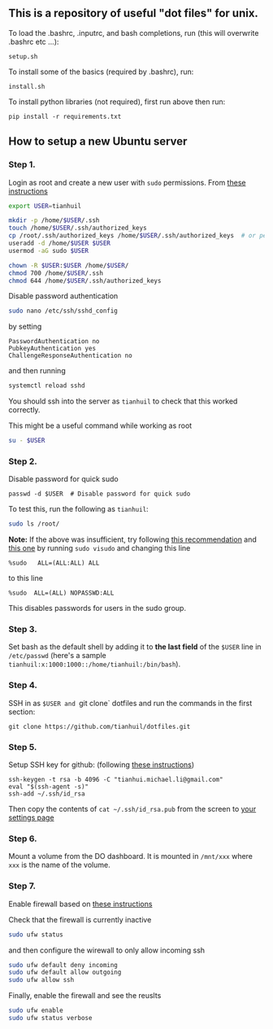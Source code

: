 ## This is a repository of useful "dot files" for unix.

To load the .bashrc, .inputrc, and bash completions, run (this will overwrite .bashrc etc ...):

`setup.sh`

To install some of the basics (required by .bashrc), run:

`install.sh`

To install python libraries (not required), first run above then run:

`pip install -r requirements.txt`

## How to setup a new Ubuntu server

### Step 1.

Login as root and create a new user with `sudo` permissions. From [these instructions](https://www.digitalocean.com/community/tutorials/initial-server-setup-with-ubuntu-16-04)

```bash
export USER=tianhuil

mkdir -p /home/$USER/.ssh
touch /home/$USER/.ssh/authorized_keys
cp /root/.ssh/authorized_keys /home/$USER/.ssh/authorized_keys  # or perhaps copy from root
useradd -d /home/$USER $USER
usermod -aG sudo $USER

chown -R $USER:$USER /home/$USER/
chmod 700 /home/$USER/.ssh
chmod 644 /home/$USER/.ssh/authorized_keys
```

Disable password authentication

```bash
sudo nano /etc/ssh/sshd_config
```

by setting

```
PasswordAuthentication no
PubkeyAuthentication yes
ChallengeResponseAuthentication no
```

and then running

```bash
systemctl reload sshd
```

You should ssh into the server as `tianhuil` to check that this worked correctly.

This might be a useful command while working as root

```bash
su - $USER
```

### Step 2.

Disable password for quick sudo

```
passwd -d $USER  # Disable password for quick sudo
```

To test this, run the following as `tianhuil`:

```bash
sudo ls /root/
```

**Note:** If the above was insufficient, try following [this recommendation](https://askubuntu.com/questions/930944/how-to-disable-all-permissions-and-sudo-password-requirements) and [this one](https://askubuntu.com/questions/675379/how-to-disable-the-password-prompts) by running `sudo visudo` and changing this line

```
%sudo   ALL=(ALL:ALL) ALL
```

to this line

```
%sudo  ALL=(ALL) NOPASSWD:ALL
```

This disables passwords for users in the sudo group.

### Step 3.

Set bash as the default shell by adding it to **the last field** of the `$USER` line in `/etc/passwd`
(here's a sample `tianhuil:x:1000:1000::/home/tianhuil:/bin/bash`).

### Step 4.

SSH in as `$USER and `git clone` dotfiles and run the commands in the first section:

```
git clone https://github.com/tianhuil/dotfiles.git
```

### Step 5.

Setup SSH key for github: (following [these instructions](https://help.github.com/articles/generating-a-new-ssh-key-and-adding-it-to-the-ssh-agent/))

```
ssh-keygen -t rsa -b 4096 -C "tianhui.michael.li@gmail.com"
eval "$(ssh-agent -s)"
ssh-add ~/.ssh/id_rsa
```

Then copy the contents of `cat ~/.ssh/id_rsa.pub` from the screen to [your settings page](https://github.com/settings/keys)

### Step 6.

Mount a volume from the DO dashboard. It is mounted in `/mnt/xxx` where `xxx` is the name of the volume.

### Step 7.

Enable firewall based on [these instructions](https://www.digitalocean.com/community/tutorials/how-to-setup-a-firewall-with-ufw-on-an-ubuntu-and-debian-cloud-server)

Check that the firewall is currently inactive

```bash
sudo ufw status
```

and then configure the wirewall to only allow incoming ssh

```bash
sudo ufw default deny incoming
sudo ufw default allow outgoing
sudo ufw allow ssh
```

Finally, enable the firewall and see the reuslts

```bash
sudo ufw enable
sudo ufw status verbose
```
